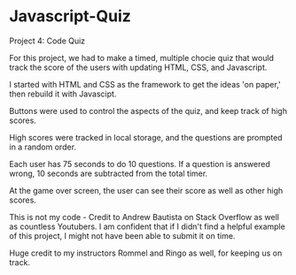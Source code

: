 # Javascript-Quiz
Project 4: Code Quiz

For this project, we had to make a timed, multiple chocie quiz that would track the score of the users with updating HTML, CSS, and Javascript.

I started with HTML and CSS as the framework to get the ideas 'on paper,' then rebuild it with Javascipt.

Buttons were used to control the aspects of the quiz, and keep track of high scores.

High scores were tracked in local storage, and the questions are prompted in a random order.

Each user has 75 seconds to do 10 questions. If a question is answered wrong, 10 seconds are subtracted from the total timer.

At the game over screen, the user can see their score as well as other high scores.

This is not my code - Credit to Andrew Bautista on Stack Overflow as well as countless Youtubers.
I am confident that if I didn't find a helpful example of this project, I might not have been able to submit it on time.

Huge credit to my instructors Rommel and Ringo as well, for keeping us on track.